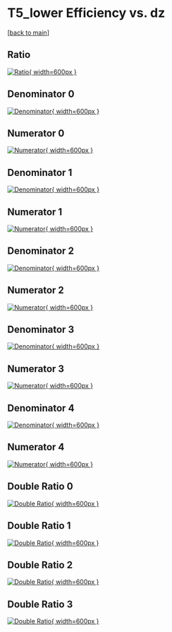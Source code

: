 # T5_lower Efficiency vs. dz

[[back to main](./)]



## Ratio

[![Ratio](../mtv/var/T5_lower_vtr_211_-1_eff_dz.png){ width=600px }](../mtv/var/T5_lower_vtr_211_-1_eff_dz.pdf)

## Denominator 0

[![Denominator](../mtv/den/T5_lower_vtr_211_-1_eff_dz_den0.png){ width=600px }](../mtv/den/T5_lower_vtr_211_-1_eff_dz_den0.pdf)

## Numerator 0

[![Numerator](../mtv/num/T5_lower_vtr_211_-1_eff_dz_num0.png){ width=600px }](../mtv/num/T5_lower_vtr_211_-1_eff_dz_num0.pdf)

## Denominator 1

[![Denominator](../mtv/den/T5_lower_vtr_211_-1_eff_dz_den1.png){ width=600px }](../mtv/den/T5_lower_vtr_211_-1_eff_dz_den1.pdf)

## Numerator 1

[![Numerator](../mtv/num/T5_lower_vtr_211_-1_eff_dz_num1.png){ width=600px }](../mtv/num/T5_lower_vtr_211_-1_eff_dz_num1.pdf)

## Denominator 2

[![Denominator](../mtv/den/T5_lower_vtr_211_-1_eff_dz_den2.png){ width=600px }](../mtv/den/T5_lower_vtr_211_-1_eff_dz_den2.pdf)

## Numerator 2

[![Numerator](../mtv/num/T5_lower_vtr_211_-1_eff_dz_num2.png){ width=600px }](../mtv/num/T5_lower_vtr_211_-1_eff_dz_num2.pdf)

## Denominator 3

[![Denominator](../mtv/den/T5_lower_vtr_211_-1_eff_dz_den3.png){ width=600px }](../mtv/den/T5_lower_vtr_211_-1_eff_dz_den3.pdf)

## Numerator 3

[![Numerator](../mtv/num/T5_lower_vtr_211_-1_eff_dz_num3.png){ width=600px }](../mtv/num/T5_lower_vtr_211_-1_eff_dz_num3.pdf)

## Denominator 4

[![Denominator](../mtv/den/T5_lower_vtr_211_-1_eff_dz_den4.png){ width=600px }](../mtv/den/T5_lower_vtr_211_-1_eff_dz_den4.pdf)

## Numerator 4

[![Numerator](../mtv/num/T5_lower_vtr_211_-1_eff_dz_num4.png){ width=600px }](../mtv/num/T5_lower_vtr_211_-1_eff_dz_num4.pdf)

## Double Ratio 0

[![Double Ratio](../mtv/ratio/T5_lower_vtr_211_-1_eff_dz_ratio0.png){ width=600px }](../mtv/ratio/T5_lower_vtr_211_-1_eff_dz_ratio0.pdf)

## Double Ratio 1

[![Double Ratio](../mtv/ratio/T5_lower_vtr_211_-1_eff_dz_ratio1.png){ width=600px }](../mtv/ratio/T5_lower_vtr_211_-1_eff_dz_ratio1.pdf)

## Double Ratio 2

[![Double Ratio](../mtv/ratio/T5_lower_vtr_211_-1_eff_dz_ratio2.png){ width=600px }](../mtv/ratio/T5_lower_vtr_211_-1_eff_dz_ratio2.pdf)

## Double Ratio 3

[![Double Ratio](../mtv/ratio/T5_lower_vtr_211_-1_eff_dz_ratio3.png){ width=600px }](../mtv/ratio/T5_lower_vtr_211_-1_eff_dz_ratio3.pdf)

